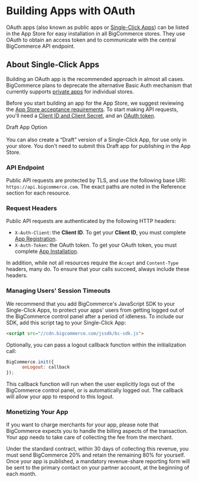 # <span class="jumptarget"> <a name="using-oauth-intro"></a> Building Apps with OAuth </span>

OAuth apps (also known as public apps or <a href="https://www.bigcommerce.com/single-click-apps/" target="_blank">Single-Click Apps</a>) can be listed in the App Store for easy installation in all BigCommerce stores. They&#160;use OAuth to obtain an access token and to communicate with the central BigCommerce API endpoint. 

## <span class="jumptarget"> About Single-Click Apps </span>

Building an OAuth app is the recommended approach in almost all cases. BigCommerce plans to deprecate the alternative Basic Auth mechanism that currently supports [private apps](/api/#building-basic-auth-apps) for individual stores.

Before you start building an app for the App Store, we suggest reviewing the [App Store acceptance requirements](#app-store-approval-requirements). To start making API requests, you'll need a [Client ID and Client&#160;Secret](#app-registration), and an [OAuth token](#app-installation-and-update-sequence). 


<aside class="notice">
<span class="aside-notice-hd">Draft App Option</span><br><br>
You can also create a “Draft” version of a Single-Click App, for use only in your store. You don't need to submit this Draft app for publishing in the App Store.
</aside>


### <span class="jumptarget"> API Endpoint </span>

Public API requests are protected by TLS, and use the following base URI: `https://api.bigcommerce.com`. The exact paths are noted in the Reference section for each resource. 

### <span class="jumptarget"> Request Headers </span>

Public API requests are authenticated by the following HTTP headers: 

* `X-Auth-Client`: the **Client ID**. To get your **Client ID**, you must complete [App Registration](#registration). 
* `X-Auth-Token`: the OAuth token. To get your OAuth token, you must complete [App Installation](#app-registration). 

In addition, while not all resources require the `Accept` and `Content-Type` headers, many do. To ensure that your calls succeed, always include these headers. 

### <span class="jumptarget"> Managing Users' Session Timeouts </span>

We recommend that you add BigCommerce's JavaScript SDK to your Single-Click Apps, to protect your apps' users from getting logged out of the BigCommerce control panel after a period of idleness. To include our SDK, add this script tag to your Single-Click App: 

```html
<script src="//cdn.bigcommerce.com/jssdk/bc-sdk.js">
```

Optionally, you can pass a logout callback function within the initialization call:

```js
BigCommerce.init({
      onLogout: callback
});
```

This callback function will run when the user explicitly logs out of the BigCommerce control panel, or is automatically logged out. The callback will allow your app to respond to this logout.


### <span class="jumptarget"> Monetizing Your App </span>

If you want to charge merchants for your app, please note that BigCommerce expects you to handle the billing aspects of the transaction. Your app needs to take care of collecting the fee from the merchant. 

Under the standard contract, within 30 days of collecting this revenue, you must send BigCommerce 20% and retain the remaining 80% for yourself. Once your app is published, a mandatory revenue-share reporting form will be sent to the primary contact on your partner account, at the beginning of each month.
